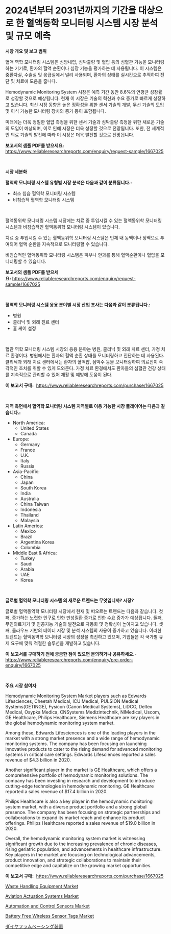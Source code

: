 <p><h1>2024년부터 2031년까지의 기간을 대상으로 한 혈액동학 모니터링 시스템 시장 분석 및 규모 예측</h1></p><p><strong>시장 개요 및 보고 범위</strong></p>
<p><p>혈액 역학 모니터링 시스템은 심방내압, 심박출량 및 혈압 등의 심혈관 기능을 모니터링하는 기기로, 환자의 혈액 순환이나 심장 기능을 평가하는 데 사용됩니다. 이 시스템은 중환자실, 수술실 및 응급실에서 널리 사용되며, 환자의 상태를 실시간으로 추적하여 진단 및 치료에 도움을 줍니다.</p><p>Hemodynamic Monitoring System 시장은 예측 기간 동안 8.6%의 연평균 성장률로 성장할 것으로 예상됩니다. 현재 이 시장은 기술의 혁신과 수요 증가로 빠르게 성장하고 있습니다. 최신 시장 동향은 높은 정확성을 위한 센서 기술의 개발, 무선 기술의 도입 및 이식 가능한 모니터링 장치의 증가 등이 포함됩니다.</p><p>미래에는 더욱 정밀한 혈압 측정을 위한 센서 기술과 심박출량 측정을 위한 새로운 기술의 도입이 예상되며, 이로 인해 시장은 더욱 성장할 것으로 전망됩니다. 또한, 전 세계적인 의료 기술의 발전에 따라 이 시장은 더욱 발전할 것으로 전망됩니다.</p></p>
<p><strong>보고서의 샘플 PDF를 받으세요:</strong> <a href="https://www.reliableresearchreports.com/enquiry/request-sample/1667025">https://www.reliableresearchreports.com/enquiry/request-sample/1667025</a></p>
<p>&nbsp;</p>
<p><strong>시장 세분화</strong></p>
<p><strong>혈역학 모니터링 시스템 유형별 시장 분석은 다음과 같이 분류됩니다.:</strong></p>
<p><ul><li>최소 침습 혈역학 모니터링 시스템</li><li>비침습적 혈역학 모니터링 시스템</li></ul></p>
<p>&nbsp;</p>
<p><p>혈액동위학 모니터링 시스템 시장에는 치료 중 투입시킬 수 있는 혈액동위학 모니터링 시스템과 비침습적인 혈액동위학 모니터링 시스템이 있습니다. </p><p>치료 중 투입시킬 수 있는 혈액동위학 모니터링 시스템은 인체 내 동맥이나 정맥으로 투여되어 혈액 순환을 지속적으로 모니터링할 수 있습니다. </p><p>비침습적인 혈액동위학 모니터링 시스템은 피부나 안과를 통해 혈액순환이나 혈압을 모니터링할 수 있습니다.</p></p>
<p><strong>보고서의 샘플 PDF를 받으세요:</strong>&nbsp;<a href="https://www.reliableresearchreports.com/enquiry/request-sample/1667025">https://www.reliableresearchreports.com/enquiry/request-sample/1667025</a></p>
<p>&nbsp;</p>
<p><strong> 혈역학 모니터링 시스템 응용 분야별 시장 산업 조사는 다음과 같이 분류됩니다.:</strong></p>
<p><ul><li>병원</li><li>클리닉 및 외래 진료 센터</li><li>홈 케어 설정</li></ul></p>
<p>&nbsp;</p>
<p><p>혈관 역학 모니터링 시스템 시장의 응용 분야는 병원, 클리닉 및 외래 치료 센터, 가정 치료 환경이다. 병원에서는 환자의 혈액 순환 상태를 모니터링하고 진단하는 데 사용된다. 클리닉과 외래 치료 센터에서는 환자의 혈액압, 심박수 등을 모니터링하여 의료진이 즉각적인 조치를 취할 수 있게 도와준다. 가정 치료 환경에서도 환자들의 심혈관 건강 상태를 지속적으로 관리할 수 있어 재활 및 예방에 도움이 된다.</p></p>
<p><strong>이 보고서 구매:</strong>&nbsp; <a href="https://www.reliableresearchreports.com/purchase/1667025">https://www.reliableresearchreports.com/purchase/1667025</a></p>
<p>&nbsp;</p>
<p><strong>지역 측면에서 혈역학 모니터링 시스템 지역별로 이용 가능한 시장 플레이어는 다음과 같습니다.:</strong></p>
<p><ul>
    <li>
        North America:
        <ul>
            <li>United States</li>
            <li>Canada</li>
        </ul>
    </li>
    <li>
        Europe:
        <ul>
            <li>Germany</li>
            <li>France</li>
            <li>U.K.</li>
            <li>Italy</li>
            <li>Russia</li>
        </ul>
    </li>
    <li>
        Asia-Pacific:
        <ul>
            <li>China</li>
            <li>Japan</li>
            <li>South Korea</li>
            <li>India</li>
            <li>Australia</li>
            <li>China Taiwan</li>
            <li>Indonesia</li>
            <li>Thailand</li>
            <li>Malaysia</li>
        </ul>
    </li>
    <li>
        Latin America:
        <ul>
            <li>Mexico</li>
            <li>Brazil</li>
            <li>Argentina Korea</li>
            <li>Colombia</li>
        </ul>
    </li>
    <li>
        Middle East & Africa:
        <ul>
            <li>Turkey</li>
            <li>Saudi</li>
            <li>Arabia</li>
            <li>UAE</li>
            <li>Korea</li>
        </ul>
    </li>
    </ul></p>
<p>&nbsp;</p>
<p><strong>글로벌 혈역학 모니터링 시스템 의 새로운 트렌드는 무엇입니까? 시장?</strong></p>
<p><p>글로벌 혈액동역학 모니터링 시장에서 현재 및 떠오르는 트렌드는 다음과 같습니다. 첫째, 증가하는 노련한 인구로 인한 만성질환 증가로 인한 수요 증가가 예상됩니다. 둘째, 무인의료기기 및 인공지능 기술의 발전으로 자동화 및 정확성이 높아지고 있습니다. 셋째, 클라우드 기반의 데이터 저장 및 분석 시스템의 사용이 증가하고 있습니다. 이러한 트렌드는 혈액동역학 모니터링 시장의 성장을 촉진하고 있으며, 기업들은 각 국가별 규제 요구에 맞춰 적절한 솔루션을 개발하고 있습니다.</p></p>
<p><strong>이 보고서를 구매하기 전에 궁금한 점이 있으면 문의하거나 공유하세요.</strong>- <a href="https://www.reliableresearchreports.com/enquiry/pre-order-enquiry/1667025">https://www.reliableresearchreports.com/enquiry/pre-order-enquiry/1667025</a></p>
<p>&nbsp;</p>
<p><strong>주요 시장 참여자</strong></p>
<p><p>Hemodynamic Monitoring System Market players such as Edwards Lifesciences, Cheetah Medical, ICU Medical, PULSION Medical Systems(GETINGE), Fysicon (Canon Medical Systems), LiDCO, Deltex Medical, Osypka Medica, CNSystems Medizintechnik, NIMedical, Uscom, GE Healthcare, Philips Healthcare, Siemens Healthcare are key players in the global hemodynamic monitoring system market.</p><p>Among these, Edwards Lifesciences is one of the leading players in the market with a strong market presence and a wide range of hemodynamic monitoring systems. The company has been focusing on launching innovative products to cater to the rising demand for advanced monitoring systems in critical care settings. Edwards Lifesciences reported a sales revenue of $4.3 billion in 2020.</p><p>Another significant player in the market is GE Healthcare, which offers a comprehensive portfolio of hemodynamic monitoring solutions. The company has been investing in research and development to introduce cutting-edge technologies in hemodynamic monitoring. GE Healthcare reported a sales revenue of $17.4 billion in 2020.</p><p>Philips Healthcare is also a key player in the hemodynamic monitoring system market, with a diverse product portfolio and a strong global presence. The company has been focusing on strategic partnerships and collaborations to expand its market reach and enhance its product offerings. Philips Healthcare reported a sales revenue of $19.0 billion in 2020.</p><p>Overall, the hemodynamic monitoring system market is witnessing significant growth due to the increasing prevalence of chronic diseases, rising geriatric population, and advancements in healthcare infrastructure. Key players in the market are focusing on technological advancements, product innovation, and strategic collaborations to maintain their competitive edge and capitalize on the growing market opportunities.</p></p>
<p><strong>이 보고서 구매:</strong>&nbsp;&nbsp;<a href="https://www.reliableresearchreports.com/purchase/1667025">https://www.reliableresearchreports.com/purchase/1667025</a></p>
<p><p><a href="https://view.publitas.com/reportprime-1/waste-handling-equipment-market-dynamics-2024-2031-also-about-its-market-trends-projections-and-opportunities/">Waste Handling Equipment Market</a></p><p><a href="https://issuu.com/reportprime-2/docs/aviation-actuation-systems-market-size-2030.pptx">Aviation Actuation Systems Market</a></p><p><a href="https://github.com/vimar16th/Market-Research-Report-List-4/blob/main/automation-and-control-sensors-market.md">Automation and Control Sensors Market</a></p><p><a href="https://github.com/luckyshygirl/Market-Research-Report-List-4/blob/main/battery-free-wireless-sensor-tags-market.md">Battery Free Wireless Sensor Tags Market</a></p><p><a href="https://github.com/schmahlson/Market-Research-Report-List-1/blob/main/349067415684.md">ダイヤフラムペーシング装置</a></p></p>
